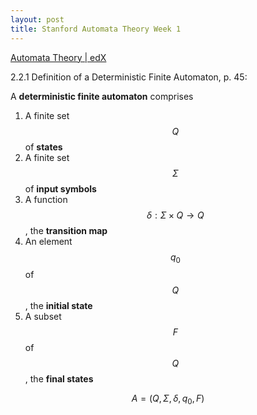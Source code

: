 ```yaml
---
layout: post
title: Stanford Automata Theory Week 1
---
```


[Automata Theory \| edX](https://www.edx.org/course/automata-theory)


2.2.1 Definition of a Deterministic Finite Automaton, p. 45:

A **deterministic finite automaton** comprises

1. A finite set $$Q$$ of **states**
2. A finite set $$\Sigma$$ of **input symbols**
3. A function $$\delta:\Sigma \times Q \to Q$$, the **transition map**
4. An element $$q_0$$ of $$Q$$, the **initial state**
5. A subset $$F$$ of $$Q$$, the **final states**

$$A=(Q,\Sigma,\delta,q_0,F)$$



